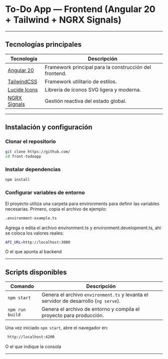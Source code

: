 #  To-Do App — Frontend (Angular 20 + Tailwind + NGRX Signals)

---

## Tecnologías principales

| Tecnología | Descripción |
|-------------|-------------|
| [Angular 20](https://angular.dev/) | Framework principal para la construcción del frontend. |
| [TailwindCSS](https://tailwindcss.com/) | Framework utilitario de estilos. |
| [Lucide Icons](https://lucide.dev/) | Librería de íconos SVG ligera y moderna. |
| [NGRX Signals](https://ngrx.io/guide/signals) | Gestión reactiva del estado global. |

---

## Instalación y configuración

### Clonar el repositorio

```bash
git clone https://github.com/
cd front-todoapp
```

### Instalar dependencias

```bash
npm install
```

### Configurar variables de entorno
El proyecto utiliza una carpeta para environments para definir las variables necesarias.
Primero, copia el archivo de ejemplo:

```bash
.environment-example.ts
```

Agrega o edita el archivo environment.ts y environment.development.ts, ahí se coloca los valores reales:

```bash
API_URL=http://localhost:3000
```

O el que apunta al backend

---

## Scripts disponibles

| Comando         | Descripción                                                                          |
| --------------- | ------------------------------------------------------------------------------------ |
| `npm start`     | Genera el archivo `environment.ts` y levanta el servidor de desarrollo (`ng serve`). |
| `npm run build` | Genera el archivo de entorno y compila el proyecto para producción.                  |

Una vez iniciado `npm start`, abre el navegador en:

```bash
 http://localhost:4200
```

O el que indique la consola

---

